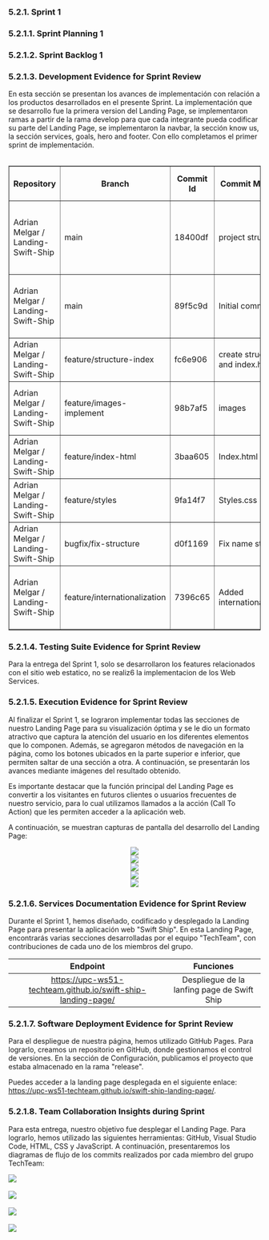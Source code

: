 <h3 id="sprint-1">5.2.1. Sprint 1</h3>
<h3 id="sprint-planning-1">5.2.1.1. Sprint Planning 1</h3>
<h3 id="sprint-backlog-1">5.2.1.2. Sprint Backlog 1</h3>

<h3 id="development-evidence-for-sprint-review">5.2.1.3. Development Evidence for Sprint Review</h3>

En esta sección se presentan los avances de implementación con relación a los productos desarrollados en el presente Sprint. La implementación que se desarrollo fue la primera version del Landing Page, se implementaron ramas a partir de la rama develop para que cada integrante pueda codificar su parte del Landing Page, se implementaron la navbar, la sección know us, la sección services, goals, hero and footer. Con ello completamos el primer sprint de implementación. <br><br>

<table border="1">
  <tr>
    <th>Repository</th>
    <th>Branch</th>
    <th>Commit Id</th>
    <th>Commit Message</th>
    <th>Commit Message Body</th>
    <th>Committed on (Date)</th>
  </tr>
  <tr>
    <td>Adrian Melgar / Landing-Swift-Ship</td>
    <td>main</td>
    <td>18400df</td>
    <td>project structure</td>
    <td>HTML template with title("Swift Ship Landing Page).</td>
    <td>6/9/23</td>
  </tr>
  <tr>
    <td>Adrian Melgar / Landing-Swift-Ship</td>
    <td>main</td>
    <td>89f5c9d</td>
    <td>Initial commit</td>
    <td>Initial commit: readme text landing page</td>
    <td>7/09/2023</td>
  </tr>
  <tr>
    <td>Adrian Melgar / Landing-Swift-Ship</td>
    <td>feature/structure-index</td>
    <td>fc6e906</td>
    <td>create structure and index.html</td>
    <td>create structure and index.html</td>
    <td>8/09/2023</td>
  </tr>
  <tr>
    <td>Adrian Melgar / Landing-Swift-Ship</td>
    <td>feature/images-implement</td>
    <td>98b7af5</td>
    <td>images</td>
    <td>Implement images for the landing page</td>
    <td>9/09/2023</td>
  </tr>
  <tr>
    <td>Adrian Melgar / Landing-Swift-Ship</td>
    <td>feature/index-html</td>
    <td>3baa605</td>
    <td>Index.html</td>
    <td>add index html</td>
    <td>10/09/2023</td>
  </tr>
  <tr>
    <td>Adrian Melgar / Landing-Swift-Ship</td>
    <td>feature/styles</td>
    <td>9fa14f7</td>
    <td>Styles.css</td>
    <td>add styles and scripts</td>
    <td>11/09/2023</td>
  </tr>
  <tr>
    <td>Adrian Melgar / Landing-Swift-Ship</td>
    <td>bugfix/fix-structure</td>
    <td>d0f1169</td>
    <td>Fix name structure</td>
    <td>fix name assests to -&gt; assets</td>
    <td>12/09/2023</td>
  </tr>
  <tr>
    <td>Adrian Melgar / Landing-Swift-Ship</td>
    <td>feature/internationalization</td>
    <td>7396c65</td>
    <td>Added internationalization</td>
    <td>Added buttons to change the language -&gt; assets</td>
    <td>13/09/2023</td>
  </tr>
</table>

<h3 id="testing-suite-rvidence-for-sprint-review">5.2.1.4. Testing Suite Evidence for Sprint Review</h3>

Para la entrega del Sprint 1, solo se desarrollaron los features relacionados con el sitio
web estatico, no se realiz6 la implementacion de los Web Services.

<h3 id="software-deployment-evidence-for-sprint-review">5.2.1.5. Execution Evidence for Sprint Review</h3>

Al finalizar el Sprint 1, se lograron implementar todas las secciones de nuestro Landing Page para su visualización óptima y se le dio un formato atractivo que captura la atención del usuario en los diferentes elementos que lo componen. Además, se agregaron métodos de navegación en la página, como los botones ubicados en la parte superior e inferior, que permiten saltar de una sección a otra. A continuación, se presentarán los avances mediante imágenes del resultado obtenido.

Es importante destacar que la función principal del Landing Page es convertir a los visitantes en futuros clientes o usuarios frecuentes de nuestro servicio, para lo cual utilizamos llamados a la acción (Call To Action) que les permiten acceder a la aplicación web.

A continuación, se muestran capturas de pantalla del desarrollo del Landing Page:

<div align="center">
   <img src="../img/chapter-5/sprint-1/1.png">
   </br>
   <img src="../img/chapter-5/sprint-1/2.png">
   </br>
   <img src="../img/chapter-5/sprint-1/3.png">
   </br>
   <img src="../img/chapter-5/sprint-1/4.png">
   </br>
   <img src="../img/chapter-5/sprint-1/5.png">
   </br>
</div>

<h3 id="services-documentation-evidence-for-sprint-review">5.2.1.6. Services Documentation Evidence for Sprint Review</h3>

Durante el Sprint 1, hemos diseñado, codificado y desplegado la Landing Page para presentar la aplicación web "Swift Ship". En esta Landing Page, encontrarás varias secciones desarrolladas por el equipo "TechTeam", con contribuciones de cada uno de los miembros del grupo.

|                           Endpoint                           |                  Funciones                  |
| :----------------------------------------------------------: | :-----------------------------------------: |
| https://upc-ws51-techteam.github.io/swift-ship-landing-page/ | Despliegue de la lanfing page de Swift Ship |

<h3 id="software-deployment-evidence-for-sprint-review">5.2.1.7. Software Deployment Evidence for Sprint Review</h3>

Para el despliegue de nuestra página, hemos utilizado GitHub Pages. Para lograrlo, creamos un repositorio en GitHub, donde gestionamos el control de versiones. En la sección de Configuración, publicamos el proyecto que estaba almacenado en la rama "release".

Puedes acceder a la landing page desplegada en el siguiente enlace: https://upc-ws51-techteam.github.io/swift-ship-landing-page/.

<h3 id="team-collaboration-insights-during-sprint">5.2.1.8. Team Collaboration Insights during Sprint</h3>

Para esta entrega, nuestro objetivo fue desplegar el Landing Page. Para lograrlo, hemos utilizado las siguientes herramientas: GitHub, Visual Studio Code, HTML, CSS y JavaScript. A continuación, presentaremos los diagramas de flujo de los commits realizados por cada miembro del grupo TechTeam:

<img align="center" src="../img/chapter-5/sprint-1/overview.png">
</br></br>
<img align="center" src="../img/chapter-5/sprint-1/contributions.png">
</br></br>
<img align="center" src="../img/chapter-5/sprint-1/traffic.png">
</br></br>
<img align="center" src="../img/chapter-5/sprint-1/network.png">
</br></br>

